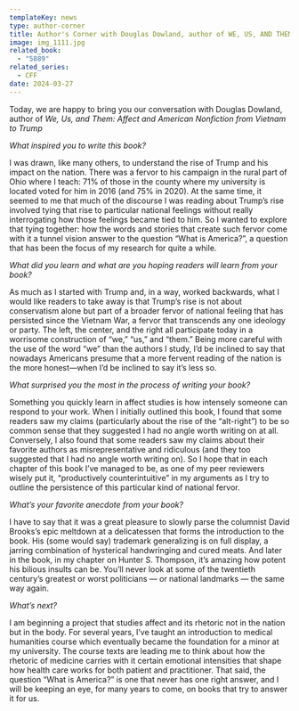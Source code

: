 ```yaml
---
templateKey: news
type: author-corner
title: Author's Corner with Douglas Dowland, author of WE, US, AND THEM
image: img_1111.jpg
related_book:
  - "5889"
related_series:
  - CFF
date: 2024-03-27
---
```

Today, we are happy to bring you our conversation with Douglas Dowland, author of *We, Us, and Them: Affect and American Nonfiction from Vietnam to Trump*

*What inspired you to write this book?* 

I was drawn, like many others, to understand the rise of Trump and his impact on the nation. There was a fervor to his campaign in the rural part of Ohio where I teach: 71% of those in the county where my university is located voted for him in 2016 (and 75% in 2020). At the same time, it seemed to me that much of the discourse I was reading about Trump’s rise involved tying that rise to particular national feelings without really interrogating how those feelings became tied to him. So I wanted to explore that tying together: how the words and stories that create such fervor come with it a tunnel vision answer to the question “What is America?”, a question that has been the focus of my research for quite a while.

*What did you learn and what are you hoping readers will learn from your book?* 

As much as I started with Trump and, in a way, worked backwards, what I would like readers to take away is that Trump’s rise is not about conservatism alone but part of a broader fervor of national feeling that has persisted since the Vietnam War, a fervor that transcends any one ideology or party. The left, the center, and the right all participate today in a worrisome construction of “we,” “us,” and “them.” Being more careful with the use of the word “we” than the authors I study, I’d be inclined to say that nowadays Americans presume that a more fervent reading of the nation is the more honest—when I’d be inclined to say it’s less so. 

*What surprised you the most in the process of writing your book?* 

Something you quickly learn in affect studies is how intensely someone can respond to your work. When I initially outlined this book, I found that some readers saw my claims (particularly about the rise of the “alt-right”) to be so common sense that they suggested I had no angle worth writing on at all. Conversely, I also found that some readers saw my claims about their favorite authors as misrepresentative and ridiculous (and they too suggested that I had no angle worth writing on). So I hope that in each chapter of this book I’ve managed to be, as one of my peer reviewers wisely put it, “productively counterintuitive” in my arguments as I try to outline the persistence of this particular kind of national fervor.

*What’s your favorite anecdote from your book?*

I have to say that it was a great pleasure to slowly parse the columnist David Brooks’s epic meltdown at a delicatessen that forms the introduction to the book. His (some would say) trademark generalizing is on full display, a jarring combination of hysterical handwringing and cured meats. And later in the book, in my chapter on Hunter S. Thompson, it’s amazing how potent his bilious insults can be. You’ll never look at some of the twentieth century’s greatest or worst politicians — or national landmarks — the same way again.

*What’s next?* 

I am beginning a project that studies affect and its rhetoric not in the nation but in the body. For several years, I’ve taught an introduction to medical humanities course which eventually became the foundation for a minor at my university. The course texts are leading me to think about how the rhetoric of medicine carries with it certain emotional intensities that shape how health care works for both patient and practitioner. That said, the question “What is America?” is one that never has one right answer, and I will be keeping an eye, for many years to come, on books that try to answer it for us.